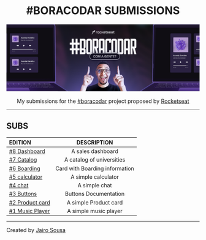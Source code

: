 <h1 align="center"> #BORACODAR SUBMISSIONS </h1>

<a href="https://boracodar.dev/"><img src="./.github/cover.png"></a>

<p align="center">My submissions for the 
<a href="https://boracodar.dev/">#boracodar</a> 
project proposed by 
<a href="https://www.rocketseat.com.br/">Rocketseat</a> 
</p>

---

## SUBS

| EDITION                                                                           |          DESCRIPTION           |
| :-------------------------------------------------------------------------------- | :----------------------------: |
| <a href="https://github.com/jairo-sousa/boracodar-8-dashboard">#8 Dashboard</a>   |       A sales dashboard        |
| <a href="https://github.com/jairo-sousa/boracodar-7-catalog">#7 Catalog</a>       |   A catalog of universities    |
| <a href="https://github.com/jairo-sousa/boracodar-6-boarding">#6 Boarding</a>     | Card with Boarding information |
| <a href="https://github.com/jairo-sousa/boracodar-5-calculator">#5 calculator</a> |      A simple calculator       |
| <a href="https://github.com/jairo-sousa/boracodar-4-chat">#4 chat</a>             |         A simple chat          |
| <a href="https://github.com/jairo-sousa/boracodar-3-buttons">#3 Buttons</a>       |     Buttons Documentation      |
| <a href="https://github.com/jairo-sousa/boracodar-2-store">#2 Product card</a>    |     A simple Product card      |
| <a href="https://github.com/jairo-sousa/devinho-player">#1 Music Player</a>       |     A simple music player      |

---

Created by [Jairo Sousa](https://github.com/jairo-sousa)
